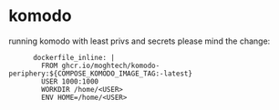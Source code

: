 # komodo
running komodo with least privs and secrets please mind the change:
```
      dockerfile_inline: |
        FROM ghcr.io/moghtech/komodo-periphery:${COMPOSE_KOMODO_IMAGE_TAG:-latest}
        USER 1000:1000
        WORKDIR /home/<USER>
        ENV HOME=/home/<USER>
```
